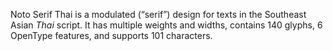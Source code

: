 Noto Serif Thai is a modulated (“serif”) design for texts in the Southeast Asian _Thai_ script. It has multiple weights and widths, contains 140 glyphs, 6 OpenType features, and supports 101 characters.